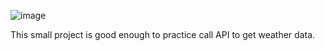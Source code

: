 ![image](https://github.com/WillHype/weather-app/assets/11022174/503c01ee-dda9-4d38-9264-08b857abc5f3)

This small project is good enough to practice call API to get weather data.
